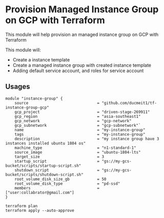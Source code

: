 # Provision Managed Instance Group on GCP with Terraform

This module will help provision an managed instance group on GCP with Terraform

This module will:

- Create a instance template
- Create a managed instance group with created instance template
- Adding default service account, and roles for service account

## Usages

```hcl
module "instance-group" {
    source                              = "github.com/ducmeit1/tf-instance-group-gcp"
    gcp_project                         = "driven-stage-269911"
    gcp_region                          = "asia-southeast1"
    gcp_network                         = "gcp-network"
    gcp_subnetwork                      = "gcp-subnetwork"`
    name                                = "my-instance-group"
    tags                                = "my-instance-group"
    description                         = "my instance group have 3 instances installed ubuntu 1804 os"
    machine_type                        = "n1-standard-1"
    source_image                        = "ubuntu-1804-lts"
    target_size                         = 3
    startup_script                      = "gs://my-gcs-bucket/scripts/startup-script.sh"
    shutdown_script                     = "gs://my-gcs-bucket/scripts/shutdown-script.sh"
    root_volume_disk_size_gb            = 50
    root_volume_disk_type               = "pd-ssd"
    members                             = ["user:collabrator@gmail.com"]
}
```

```shell
terraform plan
terraform apply --auto-approve
```